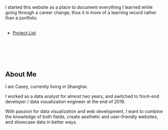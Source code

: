 <!-- # Welcome to the Lane -->
<br/>
I started this website as a place to document everything I learned while going through a career change,
thus it is more of a learning record rather than a portfolio.
<br/><br/>

-   [Project List](project.md)
<!-- - [Personalized Data Science Learning Path](post/main.md) -->
<!-- -   [What am I doing recently](now.md) -->

<br/><br/><br/><br/>

## About Me

I am Casey, currently living in Shanghai.

I worked as a data analyst for almost two years, and switched to front-end developer / data visualization engineer at the end of 2019.

With passion for data visualization and web development, I want to combine the knowledge of both fields, create aesthetic and user-friendly websites, and showcase data in better ways.
